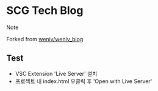 # SCG Tech Blog

> [!NOTE]
> Forked from [weniv/weniv_blog](https://github.com/weniv/weniv_blog)

## Test
- VSC Extension 'Live Server' 설치
- 프로젝트 내 index.html 우클릭 후 'Open with Live Server'